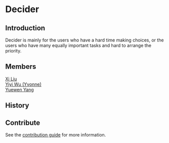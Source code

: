 # Decider

## Introduction
Decider is mainly for the users who have a hard time making choices, or the users who have many equally important tasks and hard to arrange the priority.

## Members
[Xi Liu](https://github.com/xi-liu-cs)</br>
[Yiyi Wu (Yvonne)](https://github.com/Yvonne511)</br>
[Yuewen Yang](https://github.com/kapa-moon)</br>

## History

## Contribute
See the [contribution guide](CONTRIBUTING.md) for more information.
